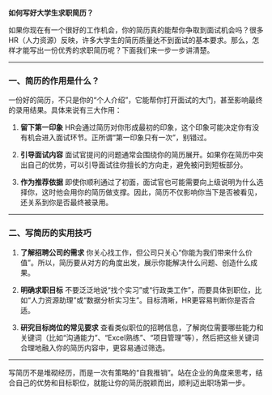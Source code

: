 **如何写好大学生求职简历？**

如果你现在有一个很好的工作机会，你的简历真的能帮你争取到面试机会吗？很多HR（人力资源）反映，许多大学生的简历质量达不到面试的基本要求。那么，怎样才能写出一份优秀的求职简历呢？下面我们来一步一步讲清楚。

---

### 一、简历的作用是什么？

一份好的简历，不只是你的“个人介绍”，它能帮你打开面试的大门，甚至影响最终的录用结果。具体来说有三大作用：

1. **留下第一印象**
   HR会通过简历对你形成最初的印象，这个印象可能决定你有没有机会进入面试环节。正所谓“第一印象只有一次”，别错过。

2. **引导面试内容**
   面试官提问的问题通常会围绕你的简历展开。如果你在简历中突出自己的优势，可以引导面试往你擅长的方向走，避免被问到短板部分。

3. **作为推荐依据**
   即使你顺利通过了初面，面试官也可能需要向上级说明为什么选择你，这时他会用你的简历做支撑。因此，简历不仅影响你当下是否被看见，还关系到你是否最终被录用。

---

### 二、写简历的实用技巧

1. **了解招聘公司的需求**
   你关心找工作，但公司只关心“你能为我们带来什么价值”。所以，简历要从对方的角度出发，展示你能解决什么问题、创造什么成果。

2. **明确求职目标**
   不要泛泛地说“找个实习”或“行政类工作”，而要具体到职位，比如“人力资源助理”或“数据分析实习生”。目标清晰，HR更容易判断你是否合适。

3. **研究目标岗位的常见要求**
   查看类似职位的招聘信息，了解岗位需要哪些能力和关键词（比如“沟通能力”、“Excel熟练”、“项目管理”等），然后把这些关键词合理地融入你的简历内容中，更容易通过筛选。

---

写简历不是堆砌经历，而是一次有策略的“自我推销”。站在企业的角度来思考，结合自己的优势和目标职位，就能让你的简历脱颖而出，顺利迈出职场第一步。
